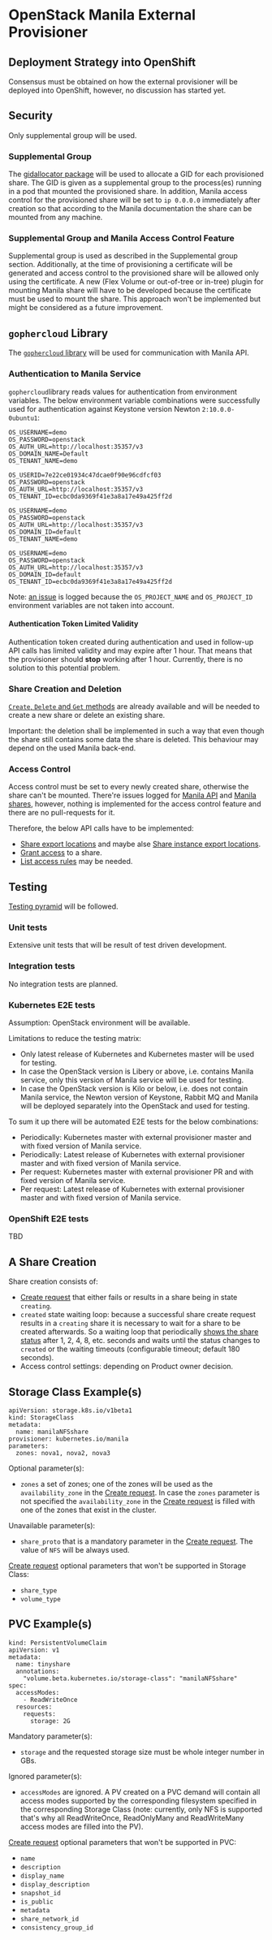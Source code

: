 # OpenStack Manila External Provisioner


## Deployment Strategy into OpenShift
Consensus must be obtained on how the external provisioner will be deployed into OpenShift, however, no discussion has started yet.


## Security
Only supplemental group will be used.

### Supplemental Group
The [gidallocator package](https://github.com/wongma7/efs-provisioner/blob/master/pkg/gidallocator/allocator.go) will be used to allocate a GID for each provisioned share. The GID is given as a supplemental group to the process(es) running in a pod that mounted the provisioned share.
In addition, Manila access control for the provisioned share will be set to `ip 0.0.0.0` immediately after creation so that according to the Manila documentation the share can be mounted from any machine.

### Supplemental Group and Manila Access Control Feature
Supplemental group is used as described in the Supplemental group section.
Additionally, at the time of provisioning a certificate will be generated and access control to the provisioned share will be allowed only using the certificate.
A new (Flex Volume or out-of-tree or in-tree) plugin for mounting Manila share will have to be developed because the certificate must be used to mount the share.
This approach won't be implemented but might be considered as a future improvement.


## `gophercloud` Library
The [`gophercloud` library](https://github.com/gophercloud/gophercloud) will be used for communication with Manila API.

### Authentication to Manila Service
`gophercloud`library reads values for authentication from environment variables. The below environment variable combinations were successfully used for authentication against Keystone version Newton `2:10.0.0-0ubuntu1`:

```
OS_USERNAME=demo
OS_PASSWORD=openstack
OS_AUTH_URL=http://localhost:35357/v3
OS_DOMAIN_NAME=Default
OS_TENANT_NAME=demo
```

```
OS_USERID=7e22ce01934c47dcae0f90e96cdfcf03
OS_PASSWORD=openstack
OS_AUTH_URL=http://localhost:35357/v3
OS_TENANT_ID=ecbc0da9369f41e3a8a17e49a425ff2d
```

```
OS_USERNAME=demo
OS_PASSWORD=openstack
OS_AUTH_URL=http://localhost:35357/v3
OS_DOMAIN_ID=default
OS_TENANT_NAME=demo
```

```
OS_USERNAME=demo
OS_PASSWORD=openstack
OS_AUTH_URL=http://localhost:35357/v3
OS_DOMAIN_ID=default
OS_TENANT_ID=ecbc0da9369f41e3a8a17e49a425ff2d
```

Note: [an issue](https://github.com/gophercloud/gophercloud/issues/297) is logged because the `OS_PROJECT_NAME` and `OS_PROJECT_ID` environment variables are not taken into account.

#### Authentication Token Limited Validity
Authentication token created during authentication and used in follow-up API calls has limited validity and may expire after 1 hour. That means that the provisioner should **stop** working after 1 hour. Currently, there is no solution to this potential problem.

### Share Creation and Deletion
[`Create`, `Delete` and `Get` methods](https://github.com/gophercloud/gophercloud/blob/master/openstack/sharedfilesystems/v2/shares/requests.go) are already available and will be needed to create a new share or delete an existing share.

Important: the deletion shall be implemented in such a way that even though the share still contains some data the share is deleted. This behaviour may depend on the used Manila back-end.

### Access Control
Access control must be set to every newly created share, otherwise the share can't be mounted.
There're issues logged for [Manila API](https://github.com/gophercloud/gophercloud/issues/114) and [Manila shares](https://github.com/gophercloud/gophercloud/issues/129), however, nothing is implemented for the access control feature and there are no pull-requests for it.

Therefore, the below API calls have to be implemented:
- [Share export locations](https://developer.openstack.org/api-ref/shared-file-systems/#share-export-locations-since-api-v2-9) and maybe alse [Share instance export locations](https://developer.openstack.org/api-ref/shared-file-systems/#share-instance-export-locations-since-api-v2-9).
- [Grant access](https://developer.openstack.org/api-ref/shared-file-systems/#grant-access) to a share.
- [List access rules](https://developer.openstack.org/api-ref/shared-file-systems/#list-access-rules) may be needed.


## Testing
[Testing pyramid](https://testing.googleblog.com/2015/04/just-say-no-to-more-end-to-end-tests.html) will be followed.

### Unit tests
Extensive unit tests that will be result of test driven development.

### Integration tests
No integration tests are planned.

### Kubernetes E2E tests
Assumption: OpenStack environment will be available.

Limitations to reduce the testing matrix:
- Only latest release of Kubernetes and Kubernetes master will be used for testing.
- In case the OpenStack version is Libery or above, i.e. contains Manila service, only this version of Manila service will be used for testing.
- In case the OpenStack version is Kilo or below, i.e. does not contain Manila service, the Newton version of Keystone, Rabbit MQ and Manila will be deployed separately into the OpenStack and used for testing.

To sum it up there will be automated E2E tests for the below combinations:
- Periodically: Kubernetes master with external provisioner master and with fixed version of Manila service.
- Periodically: Latest release of Kubernetes with external provisioner master and with fixed version of Manila service.
- Per request: Kubernetes master with external provisioner PR and with fixed version of Manila service.
- Per request: Latest release of Kubernetes with external provisioner master and with fixed version of Manila service.

### OpenShift E2E tests
TBD


## A Share Creation
Share creation consists of:
- [Create request](http://developer.openstack.org/api-ref/shared-file-systems/?expanded=create-share-detail#create-share) that either fails or results in a share being in state `creating`.
- `created` state waiting loop: because a successful share create request results in a `creating` share it is necessary to wait for a share to be created afterwards. So a waiting loop that periodically [shows the share status](http://developer.openstack.org/api-ref/shared-file-systems/?expanded=create-share-detail#show-share-details) after 1, 2, 4, 8, etc. seconds and waits until the status changes to `created` or the waiting timeouts (configurable timeout; default 180 seconds).
- Access control settings: depending on Product owner decision.


## Storage Class Example(s)
```
apiVersion: storage.k8s.io/v1beta1
kind: StorageClass
metadata:
  name: manilaNFSshare
provisioner: kubernetes.io/manila
parameters:
  zones: nova1, nova2, nova3
```
Optional parameter(s):
- `zones` a set of zones; one of the zones will be used as the `availability_zone` in the [Create request](http://developer.openstack.org/api-ref/shared-file-systems/?expanded=create-share-detail#create-share). In case the `zones` parameter is not specified the `availability_zone` in the [Create request](http://developer.openstack.org/api-ref/shared-file-systems/?expanded=create-share-detail#create-share) is filled with one of the zones that exist in the cluster.

Unavailable parameter(s):
- `share_proto` that is a mandatory parameter in the [Create request](http://developer.openstack.org/api-ref/shared-file-systems/?expanded=create-share-detail#create-share). The value of `NFS` will be always used.

[Create request](http://developer.openstack.org/api-ref/shared-file-systems/?expanded=create-share-detail#create-share) optional parameters that won't be supported in Storage Class:
- `share_type`
- `volume_type`


## PVC Example(s)
```
kind: PersistentVolumeClaim
apiVersion: v1
metadata:
  name: tinyshare
  annotations:
    "volume.beta.kubernetes.io/storage-class": "manilaNFSshare"
spec:
  accessModes:
    - ReadWriteOnce
  resources:
    requests:
      storage: 2G
```
Mandatory parameter(s):
- `storage` and the requested storage size must be whole integer number in GBs.

Ignored parameter(s):
- `accessModes` are ignored. A PV created on a PVC demand will contain all access modes supported by the corresponding filesystem specified in the corresponding Storage Class (note: currently, only NFS is supported that's why all ReadWriteOnce, ReadOnlyMany and ReadWriteMany access modes are filled into the PV).

[Create request](http://developer.openstack.org/api-ref/shared-file-systems/?expanded=create-share-detail#create-share) optional parameters that won't be supported in PVC:
- `name`
- `description`
- `display_name`
- `display_description`
- `snapshot_id`
- `is_public`
- `metadata`
- `share_network_id`
- `consistency_group_id`

